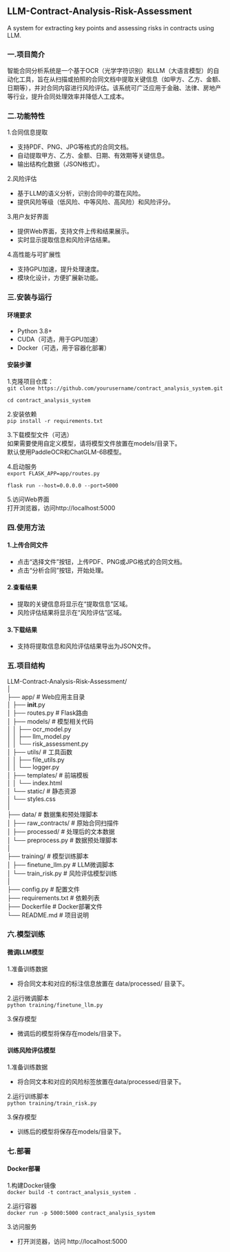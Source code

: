 ## LLM-Contract-Analysis-Risk-Assessment
A system for extracting key points and assessing risks in contracts using LLM.

### 一.项目简介  
智能合同分析系统是一个基于OCR（光学字符识别）和LLM（大语言模型）的自动化工具，旨在从扫描或拍照的合同文档中提取关键信息（如甲方、乙方、金额、日期等），并对合同内容进行风险评估。该系统可广泛应用于金融、法律、房地产等行业，提升合同处理效率并降低人工成本。  
### 二.功能特性  
1.合同信息提取
* 支持PDF、PNG、JPG等格式的合同文档。  
* 自动提取甲方、乙方、金额、日期、有效期等关键信息。  
* 输出结构化数据（JSON格式）。  

2.风险评估  
* 基于LLM的语义分析，识别合同中的潜在风险。  
* 提供风险等级（低风险、中等风险、高风险）和风险评分。

3.用户友好界面  
* 提供Web界面，支持文件上传和结果展示。  
* 实时显示提取信息和风险评估结果。

4.高性能与可扩展性  
* 支持GPU加速，提升处理速度。
* 模块化设计，方便扩展新功能。

### 三.安装与运行
#### 环境要求
* Python 3.8+  
* CUDA（可选，用于GPU加速）  
* Docker（可选，用于容器化部署）  
#### 安装步骤  
1.克隆项目仓库：  
```git clone https://github.com/yourusername/contract_analysis_system.git```  

```cd contract_analysis_system```  

2.安装依赖  
```pip install -r requirements.txt```  

3.下载模型文件（可选）  
如果需要使用自定义模型，请将模型文件放置在models/目录下。  
默认使用PaddleOCR和ChatGLM-6B模型。  

4.启动服务  
```export FLASK_APP=app/routes.py```  

```flask run --host=0.0.0.0 --port=5000```  

5.访问Web界面  
打开浏览器，访问http://localhost:5000

### 四.使用方法  
#### 1.上传合同文件  
* 点击“选择文件”按钮，上传PDF、PNG或JPG格式的合同文档。
* 点击“分析合同”按钮，开始处理。

#### 2.查看结果
* 提取的关键信息将显示在“提取信息”区域。
* 风险评估结果将显示在“风险评估”区域。

#### 3.下载结果
* 支持将提取信息和风险评估结果导出为JSON文件。

### 五.项目结构

LLM-Contract-Analysis-Risk-Assessment/  
│  
├── app/                  # Web应用主目录  
│   ├── __init__.py  
│   ├── routes.py         # Flask路由  
│   ├── models/           # 模型相关代码  
│   │   ├── ocr_model.py  
│   │   ├── llm_model.py  
│   │   └── risk_assessment.py  
│   ├── utils/            # 工具函数  
│   │   ├── file_utils.py  
│   │   └── logger.py  
│   ├── templates/        # 前端模板  
│   │   └── index.html  
│   └── static/           # 静态资源  
│       └── styles.css  
│  
├── data/                 # 数据集和预处理脚本  
│   ├── raw_contracts/    # 原始合同扫描件  
│   ├── processed/        # 处理后的文本数据  
│   └── preprocess.py     # 数据预处理脚本  
│  
├── training/             # 模型训练脚本  
│   ├── finetune_llm.py   # LLM微调脚本  
│   └── train_risk.py     # 风险评估模型训练  
│  
├── config.py             # 配置文件  
├── requirements.txt      # 依赖列表  
├── Dockerfile            # Docker部署文件  
└── README.md             # 项目说明  

### 六.模型训练
#### 微调LLM模型
1.准备训练数据  
* 将合同文本和对应的标注信息放置在 data/processed/ 目录下。

2.运行微调脚本  
```python training/finetune_llm.py```

3.保存模型  
* 微调后的模型将保存在models/目录下。

#### 训练风险评估模型
1.准备训练数据  
* 将合同文本和对应的风险标签放置在data/processed/目录下。

2.运行训练脚本  
```python training/train_risk.py```

3.保存模型
* 训练后的模型将保存在models/目录下。

### 七.部署
#### Docker部署
1.构建Docker镜像  
```docker build -t contract_analysis_system .```

2.运行容器  
```docker run -p 5000:5000 contract_analysis_system```

3.访问服务
* 打开浏览器，访问 http://localhost:5000


